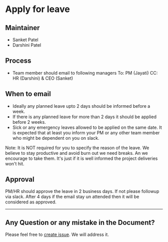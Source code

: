# Apply for leave

## Maintainer

- Sanket Patel
- Darshini Patel

## Process

- Team member should email to following managers
  To: PM (Jayati)
  CC: HR (Darshini) & CEO (Sanket)

## When to email

- Ideally any planned leave upto 2 days should be informed before a week.
- If there is any planned leave for more than 2 days it should be applied before 2 weeks.
- Sick or any emergency leaves allowed to be applied on the same date. It is expected that at least you inform your PM or any other team member who might be dependent on you on slack.

Note: It is NOT required for you to specify the reason of the leave. We believe to stay productive and avoid burn out we need breaks. An we encourage to take them. It's just if it is well informed the project deliveries won't hit.

## Approval

PM/HR should approve the leave in 2 business days. If not please followup via slack. After 4 days if the email stay un attended then it will be considered as approved.

---

## Any Question or any mistake in the Document?

Please feel free to [create issue](https://github.com/redsoftware-hq/docs.github.io/issues). We will address it.
